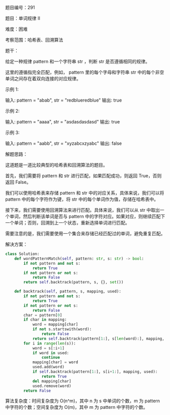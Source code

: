 题目编号：291

题目：单词规律 II

难度：困难

考察范围：哈希表、回溯算法

题干：

给定一种规律 pattern 和一个字符串 str ，判断 str 是否遵循相同的规律。

这里的遵循指完全匹配，例如， pattern 里的每个字母和字符串 str 中的每个非空单词之间存在着双向连接的对应规律。

示例 1:

输入: pattern = "abab", str = "redblueredblue"
输出: true

示例 2:

输入: pattern = "aaaa", str = "asdasdasdasd"
输出: true

示例 3:

输入: pattern = "aabb", str = "xyzabcxzyabc"
输出: false

解题思路：

这道题是一道比较典型的哈希表和回溯算法的题目。

首先，我们需要将 pattern 和 str 进行匹配，如果匹配成功，则返回 True，否则返回 False。

我们可以使用哈希表来存储 pattern 和 str 中的对应关系，具体来说，我们可以将 pattern 中的每个字符作为键，将 str 中的每个单词作为值，存储在哈希表中。

接下来，我们需要使用回溯算法来进行匹配。具体来说，我们可以从 str 中取出一个单词，然后判断该单词是否与 pattern 中的字符对应。如果对应，则继续匹配下一个单词；否则，回溯到上一个状态，重新选择单词进行匹配。

需要注意的是，我们需要使用一个集合来存储已经匹配过的单词，避免重复匹配。

解决方案：

```python
class Solution:
    def wordPatternMatch(self, pattern: str, s: str) -> bool:
        if not pattern and not s:
            return True
        if not pattern or not s:
            return False
        return self.backtrack(pattern, s, {}, set())

    def backtrack(self, pattern, s, mapping, used):
        if not pattern and not s:
            return True
        if not pattern or not s:
            return False
        char = pattern[0]
        if char in mapping:
            word = mapping[char]
            if not s.startswith(word):
                return False
            return self.backtrack(pattern[1:], s[len(word):], mapping, used)
        for i in range(len(s)):
            word = s[:i+1]
            if word in used:
                continue
            mapping[char] = word
            used.add(word)
            if self.backtrack(pattern[1:], s[i+1:], mapping, used):
                return True
            del mapping[char]
            used.remove(word)
        return False
```

算法复杂度：时间复杂度为 O(n^m)，其中 n 为 s 中单词的个数，m 为 pattern 中字符的个数；空间复杂度为 O(m)，其中 m 为 pattern 中字符的个数。